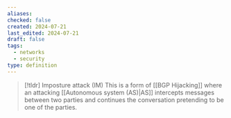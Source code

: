 ```yaml
---
aliases: 
checked: false
created: 2024-07-21
last_edited: 2024-07-21
draft: false
tags:
  - networks
  - security
type: definition
---
```

>[!tldr] Imposture attack (IM)
>This is a form of [[BGP Hijacking]] where an attacking [[Autonomous system (AS)|AS]] intercepts messages between two parties and continues the conversation pretending to be one of the parties. 
